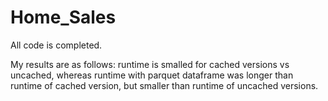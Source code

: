 # Home_Sales

All code is completed. 

My results are as follows: runtime is smalled for cached versions vs uncached, whereas runtime with parquet dataframe was longer than runtime of cached version, but smaller than runtime of uncached versions.